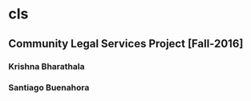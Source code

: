 # cls
## Community Legal Services Project [Fall-2016]
### Krishna Bharathala
### Santiago Buenahora
